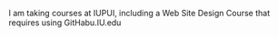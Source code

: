 I am taking courses at IUPUI, including a Web Site Design Course that requires using GitHabu.IU.edu
